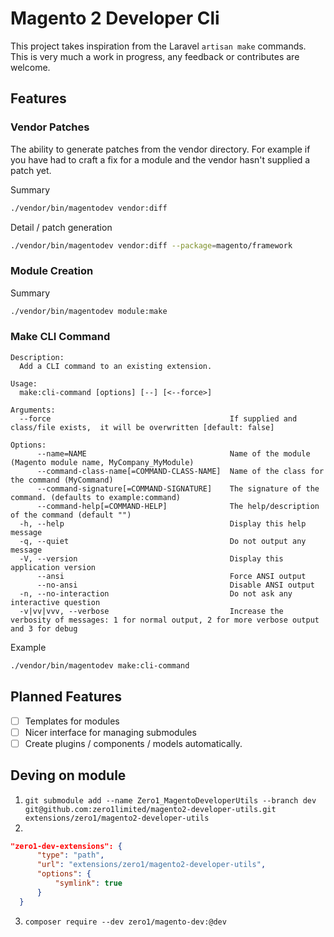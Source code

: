 # Magento 2 Developer Cli

This project takes inspiration from the Laravel `artisan make` commands.
This is very much a work in progress, any feedback or contributes are welcome.

## Features

### Vendor Patches
The ability to generate patches from the vendor directory.
For example if you have had to craft a fix for a module and the vendor hasn't supplied a patch yet.

Summary
```bash
./vendor/bin/magentodev vendor:diff
```

Detail / patch generation
```bash
./vendor/bin/magentodev vendor:diff --package=magento/framework
```

### Module Creation
Summary
```bash
./vendor/bin/magentodev module:make
```

### Make CLI Command

```text
Description:
  Add a CLI command to an existing extension.

Usage:
  make:cli-command [options] [--] [<--force>]

Arguments:
  --force                                        If supplied and class/file exists,  it will be overwritten [default: false]

Options:
      --name=NAME                                Name of the module (Magento module name, MyCompany_MyModule)
      --command-class-name[=COMMAND-CLASS-NAME]  Name of the class for the command (MyCommand)
      --command-signature[=COMMAND-SIGNATURE]    The signature of the command. (defaults to example:command)
      --command-help[=COMMAND-HELP]              The help/description of the command (default "")
  -h, --help                                     Display this help message
  -q, --quiet                                    Do not output any message
  -V, --version                                  Display this application version
      --ansi                                     Force ANSI output
      --no-ansi                                  Disable ANSI output
  -n, --no-interaction                           Do not ask any interactive question
  -v|vv|vvv, --verbose                           Increase the verbosity of messages: 1 for normal output, 2 for more verbose output and 3 for debug
```
Example
```bash
./vendor/bin/magentodev make:cli-command
```

## Planned Features

- [ ] Templates for modules
- [ ] Nicer interface for managing submodules
- [ ] Create plugins / components / models automatically.

## Deving on module

1. `git submodule add --name Zero1_MagentoDeveloperUtils --branch dev git@github.com:zero1limited/magento2-developer-utils.git extensions/zero1/magento2-developer-utils`
2. 
  ```json
  "zero1-dev-extensions": {
        "type": "path",
        "url": "extensions/zero1/magento2-developer-utils",
        "options": {
            "symlink": true
        }
    }
  ```
3. `composer require --dev zero1/magento-dev:@dev`